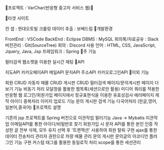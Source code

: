 🛑프로젝트 : VarChar(반응형 중고차 서비스 웹)🛑

💠타겟 사이트

컨 셉 : 현대오토빌
크롤링 데이터 추출 : 보배드림
💠개발환경

FrontEnd : VSCode
BackEnd : Eclipse
DBMS : MySQL
회의록/자료공유 : Slack
버전관리 : Git(SourceTree)
회의 : Discord
사용 언어 : HTML, CSS, JavaScript, Jquery, Java, Jsp
프레임워크 : Spring
💠주 기능

필터검색
웹소켓을 이용한 실시간 채팅
💠API

지도API
카카오페이API
메일API
문자API
주소API
카카오로그인API
💠이외 기능

회원 CRUD
자동차 매물 CRUD
게시판 CRUD
필터검색 페이지/문의게시판 페이지 더보기 기능 비동기 처리
모달창을 활용한 찜목록(세션으로만 활용)
미디어 쿼리를 적용한 반응형 웹
로그인/회원가입 페이지에서 정규표현식을 이용한 유효성검사
에러페이지 제작
아이디 중복처리
이미지 업로드 기능
문의 게시판 검색 기능
다국어처리 (한글,영어,일본어,중국어)
💠프로젝트 설명

기존의 jsp 프로젝트를 Spring 버전으로 이관작업
필터기능 Java -> Mybatis 이관작업
이메일API를 통한 아이디/비밀번호 찾기
회원가입 시 문자 API를 통한 본인 인증
작성한 글 전부 삭제, 모두 유지 선택 후 '트랜잭션' 사용하여 회원 탈퇴 구현
ajax를 통한 데이터 전송처리
관리자 권한으로 차량 매물 관리
문의 게시판 문의글의 아코디언 플러그인 기능 구현
커스텀 태그를 활용한 동일로직 처리
scope를 통한 세션관리
